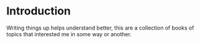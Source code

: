# Introduction

Writing things up helps understand better, this are a collection of books of topics that interested me in some way or another.
